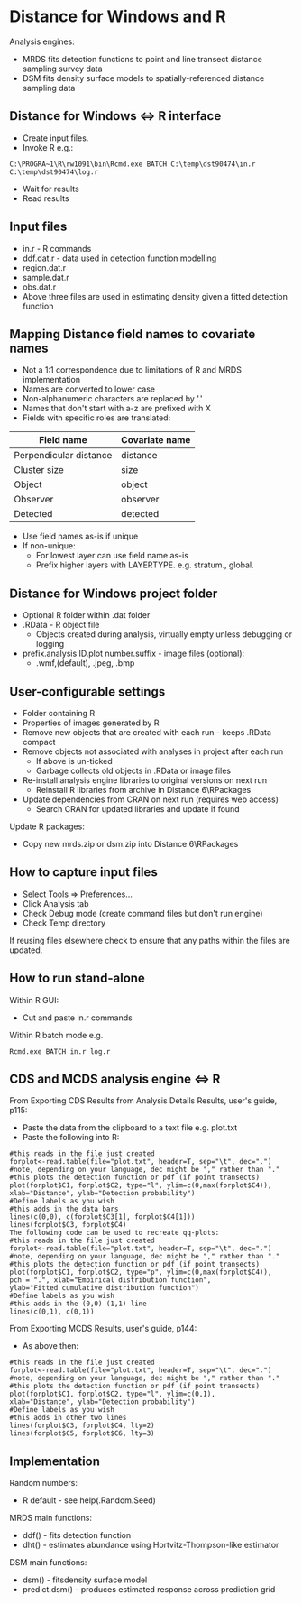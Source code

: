 Distance for Windows and R
==========================

Analysis engines:

* MRDS fits detection functions to point and line transect distance sampling survey data
* DSM fits density surface models to spatially-referenced distance sampling data

Distance for Windows <=> R interface
------------------------------------

* Create input files.
* Invoke R e.g.:

<p/>

    C:\PROGRA~1\R\rw1091\bin\Rcmd.exe BATCH C:\temp\dst90474\in.r C:\temp\dst90474\log.r

* Wait for results
* Read results

Input files
-----------

* in.r - R commands
* ddf.dat.r - data used in detection function modelling
* region.dat.r
* sample.dat.r
* obs.dat.r
* Above three files are used in estimating density given a fitted detection function

Mapping Distance field names to covariate names
-----------------------------------------------

* Not a 1:1 correspondence due to limitations of R and MRDS implementation
* Names are converted to lower case
* Non-alphanumeric characters are replaced by '.'
* Names that don't start with a-z are prefixed with X
* Fields with specific roles are translated:

| Field name             | Covariate name |
| ---------------------- | -------------- |
| Perpendicular distance | distance       |
| Cluster size           | size           |
| Object                 | object         |
| Observer               | observer       |
| Detected               | detected       |

* Use field names as-is if unique
* If non-unique:
  - For lowest layer can use field name as-is
  - Prefix higher layers with LAYERTYPE. e.g. stratum., global.

Distance for Windows project folder
-----------------------------------

* Optional R folder within .dat folder
* .RData - R object file
  - Objects created during analysis, virtually empty unless debugging or logging
* prefix.analysis ID.plot number.suffix - image files (optional):
  - .wmf,(default), .jpeg, .bmp

User-configurable settings
--------------------------

* Folder containing R
* Properties of images generated by R
* Remove new objects that are created with each run - keeps .RData compact
* Remove objects not associated with analyses in project after each run
  - If above is un-ticked
  - Garbage collects old objects in .RData or image files
* Re-install analysis engine libraries to original versions on next run
  - Reinstall R libraries from archive in Distance 6\RPackages
* Update dependencies from CRAN on next run (requires web access)
  - Search CRAN for updated libraries and update if found

Update R packages:

* Copy new mrds.zip or dsm.zip into Distance 6\RPackages

How to capture input files
--------------------------

* Select Tools => Preferences...
* Click Analysis tab
* Check Debug mode (create command files but don't run engine)
* Check Temp directory

If reusing files elsewhere check to ensure that any paths within the files are updated.

How to run stand-alone
----------------------

Within R GUI:

* Cut and paste in.r commands

Within R batch mode e.g.

    Rcmd.exe BATCH in.r log.r

CDS and MCDS analysis engine <=> R
-----------------------------------

From Exporting CDS Results from Analysis Details Results, user's guide, p115:

* Paste the data from the clipboard to a text file e.g. plot.txt
* Paste the following into R:

<p/>

    #this reads in the file just created
    forplot<-read.table(file="plot.txt", header=T, sep="\t", dec=".")
    #note, depending on your language, dec might be "," rather than "."
    #this plots the detection function or pdf (if point transects)
    plot(forplot$C1, forplot$C2, type="l", ylim=c(0,max(forplot$C4)),
    xlab="Distance", ylab="Detection probability")
    #Define labels as you wish
    #this adds in the data bars
    lines(c(0,0), c(forplot$C3[1], forplot$C4[1]))
    lines(forplot$C3, forplot$C4)
    The following code can be used to recreate qq-plots:
    #this reads in the file just created
    forplot<-read.table(file="plot.txt", header=T, sep="\t", dec=".")
    #note, depending on your language, dec might be "," rather than "."
    #this plots the detection function or pdf (if point transects)
    plot(forplot$C1, forplot$C2, type="p", ylim=c(0,max(forplot$C4)),
    pch = ".", xlab="Empirical distribution function",
    ylab="Fitted cumulative distribution function")
    #Define labels as you wish
    #this adds in the (0,0) (1,1) line
    lines(c(0,1), c(0,1))

From Exporting MCDS Results, user's guide, p144:

* As above then:

<p/>

    #this reads in the file just created
    forplot<-read.table(file="plot.txt", header=T, sep="\t", dec=".")
    #note, depending on your language, dec might be "," rather than "."
    #this plots the detection function or pdf (if point transects)
    plot(forplot$C1, forplot$C2, type="l", ylim=c(0,1),
    xlab="Distance", ylab="Detection probability")
    #Define labels as you wish
    #this adds in other two lines
    lines(forplot$C3, forplot$C4, lty=2)
    lines(forplot$C5, forplot$C6, lty=3)

Implementation
--------------

Random numbers:

* R default - see help(.Random.Seed)

MRDS main functions:

* ddf() - fits detection function
* dht() - estimates abundance using Hortvitz-Thompson-like estimator

DSM main functions:

* dsm() - fitsdensity surface model
* predict.dsm() - produces estimated response across prediction grid
